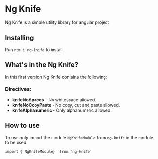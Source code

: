 # Ng Knife

Ng Knife is a simple utility library for angular project

## Installing

Run `npm i ng-knife` to install.

## What's in the Ng Knife?

In this first version Ng Knife contains the following:

### Directives:

* **knifeNoSpaces** - No whitespace allowed.
* **knifeNoCopyPaste** - No copy, cut and paste allowed.
* **knifeAlphanumeric** - Only alphanumeric allowed.

## How to use

To use only import the module `NgKnifeModule` from `ng-knife` in the module to be used.

`import { NgKnifeModule}  from 'ng-knife'`


